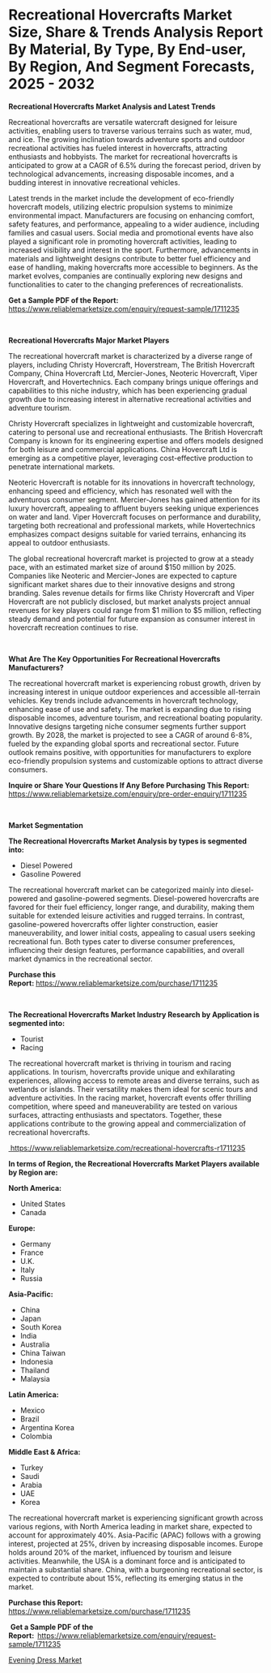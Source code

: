 <p><h1>Recreational Hovercrafts Market Size, Share & Trends Analysis Report By Material, By Type, By End-user, By Region, And Segment Forecasts, 2025 - 2032</h1></p><p><strong>Recreational Hovercrafts Market Analysis and Latest Trends</strong></p>
<p><p>Recreational hovercrafts are versatile watercraft designed for leisure activities, enabling users to traverse various terrains such as water, mud, and ice. The growing inclination towards adventure sports and outdoor recreational activities has fueled interest in hovercrafts, attracting enthusiasts and hobbyists. The market for recreational hovercrafts is anticipated to grow at a CAGR of 6.5% during the forecast period, driven by technological advancements, increasing disposable incomes, and a budding interest in innovative recreational vehicles.</p><p>Latest trends in the market include the development of eco-friendly hovercraft models, utilizing electric propulsion systems to minimize environmental impact. Manufacturers are focusing on enhancing comfort, safety features, and performance, appealing to a wider audience, including families and casual users. Social media and promotional events have also played a significant role in promoting hovercraft activities, leading to increased visibility and interest in the sport. Furthermore, advancements in materials and lightweight designs contribute to better fuel efficiency and ease of handling, making hovercrafts more accessible to beginners. As the market evolves, companies are continually exploring new designs and functionalities to cater to the changing preferences of recreationalists.</p></p>
<p><strong>Get a Sample PDF of the Report:&nbsp;</strong> <a href="https://www.reliablemarketsize.com/enquiry/request-sample/1711235?utm_campaign=1952&utm_medium=2&utm_source=Github&utm_content=ia&utm_term=10012025&utm_id=recreational-hovercrafts">https://www.reliablemarketsize.com/enquiry/request-sample/1711235</a></p>
<p>&nbsp;</p>
<p><strong>Recreational Hovercrafts Major Market Players</strong></p>
<p><p>The recreational hovercraft market is characterized by a diverse range of players, including Christy Hovercraft, Hoverstream, The British Hovercraft Company, China Hovercraft Ltd, Mercier-Jones, Neoteric Hovercraft, Viper Hovercraft, and Hovertechnics. Each company brings unique offerings and capabilities to this niche industry, which has been experiencing gradual growth due to increasing interest in alternative recreational activities and adventure tourism.</p><p>Christy Hovercraft specializes in lightweight and customizable hovercraft, catering to personal use and recreational enthusiasts. The British Hovercraft Company is known for its engineering expertise and offers models designed for both leisure and commercial applications. China Hovercraft Ltd is emerging as a competitive player, leveraging cost-effective production to penetrate international markets.</p><p>Neoteric Hovercraft is notable for its innovations in hovercraft technology, enhancing speed and efficiency, which has resonated well with the adventurous consumer segment. Mercier-Jones has gained attention for its luxury hovercraft, appealing to affluent buyers seeking unique experiences on water and land. Viper Hovercraft focuses on performance and durability, targeting both recreational and professional markets, while Hovertechnics emphasizes compact designs suitable for varied terrains, enhancing its appeal to outdoor enthusiasts.</p><p>The global recreational hovercraft market is projected to grow at a steady pace, with an estimated market size of around $150 million by 2025. Companies like Neoteric and Mercier-Jones are expected to capture significant market shares due to their innovative designs and strong branding. Sales revenue details for firms like Christy Hovercraft and Viper Hovercraft are not publicly disclosed, but market analysts project annual revenues for key players could range from $1 million to $5 million, reflecting steady demand and potential for future expansion as consumer interest in hovercraft recreation continues to rise.</p></p>
<p>&nbsp;</p>
<p><strong>What Are The Key Opportunities For Recreational Hovercrafts Manufacturers?</strong></p>
<p><p>The recreational hovercraft market is experiencing robust growth, driven by increasing interest in unique outdoor experiences and accessible all-terrain vehicles. Key trends include advancements in hovercraft technology, enhancing ease of use and safety. The market is expanding due to rising disposable incomes, adventure tourism, and recreational boating popularity. Innovative designs targeting niche consumer segments further support growth. By 2028, the market is projected to see a CAGR of around 6-8%, fueled by the expanding global sports and recreational sector. Future outlook remains positive, with opportunities for manufacturers to explore eco-friendly propulsion systems and customizable options to attract diverse consumers.</p></p>
<p><strong>Inquire or Share Your Questions If Any Before Purchasing This Report:</strong> <a href="https://www.reliablemarketsize.com/enquiry/pre-order-enquiry/1711235?utm_campaign=1952&utm_medium=2&utm_source=Github&utm_content=ia&utm_term=10012025&utm_id=recreational-hovercrafts">https://www.reliablemarketsize.com/enquiry/pre-order-enquiry/1711235</a></p>
<p>&nbsp;</p>
<p><strong>Market Segmentation</strong></p>
<p><strong>The Recreational Hovercrafts Market Analysis by types is segmented into:</strong></p>
<p><ul><li>Diesel Powered</li><li>Gasoline Powered</li></ul></p>
<p><p>The recreational hovercraft market can be categorized mainly into diesel-powered and gasoline-powered segments. Diesel-powered hovercrafts are favored for their fuel efficiency, longer range, and durability, making them suitable for extended leisure activities and rugged terrains. In contrast, gasoline-powered hovercrafts offer lighter construction, easier maneuverability, and lower initial costs, appealing to casual users seeking recreational fun. Both types cater to diverse consumer preferences, influencing their design features, performance capabilities, and overall market dynamics in the recreational sector.</p></p>
<p><strong>Purchase this Report:&nbsp;</strong><a href="https://www.reliablemarketsize.com/purchase/1711235?utm_campaign=1952&utm_medium=2&utm_source=Github&utm_content=ia&utm_term=10012025&utm_id=recreational-hovercrafts">https://www.reliablemarketsize.com/purchase/1711235</a></p>
<p>&nbsp;</p>
<p><strong>The Recreational Hovercrafts Market Industry Research by Application is segmented into:</strong></p>
<p><ul><li>Tourist</li><li>Racing</li></ul></p>
<p><p>The recreational hovercraft market is thriving in tourism and racing applications. In tourism, hovercrafts provide unique and exhilarating experiences, allowing access to remote areas and diverse terrains, such as wetlands or islands. Their versatility makes them ideal for scenic tours and adventure activities. In the racing market, hovercraft events offer thrilling competition, where speed and maneuverability are tested on various surfaces, attracting enthusiasts and spectators. Together, these applications contribute to the growing appeal and commercialization of recreational hovercrafts.</p></p>
<p><a href="https://www.reliablemarketsize.com/recreational-hovercrafts-r1711235?utm_campaign=1952&utm_medium=2&utm_source=Github&utm_content=ia&utm_term=10012025&utm_id=recreational-hovercrafts">&nbsp;https://www.reliablemarketsize.com/recreational-hovercrafts-r1711235</a></p>
<p><strong>In terms of Region, the Recreational Hovercrafts Market Players available by Region are:</strong></p>
<p>
    <p> <strong> North America: </strong>
        <ul>
            <li>United States</li>
            <li>Canada</li>
        </ul>
        </p> 
    <p> <strong> Europe: </strong>
        <ul>
            <li>Germany</li>
            <li>France</li>
            <li>U.K.</li>
            <li>Italy</li>
            <li>Russia</li>
        </ul>
        </p> 
    <p> <strong> Asia-Pacific: </strong>
        <ul>
            <li>China</li>
            <li>Japan</li>
            <li>South Korea</li>
            <li>India</li>
            <li>Australia</li>
            <li>China Taiwan</li>
            <li>Indonesia</li>
            <li>Thailand</li>
            <li>Malaysia</li>
        </ul>
        </p> 
    <p> <strong> Latin America: </strong>
        <ul>
            <li>Mexico</li>
            <li>Brazil</li>
            <li>Argentina Korea</li>
            <li>Colombia</li>
        </ul>
        </p> 
    <p> <strong> Middle East & Africa: </strong>
        <ul>
            <li>Turkey</li>
            <li>Saudi</li>
            <li>Arabia</li>
            <li>UAE</li>
            <li>Korea</li>
        </ul>
    </p>
    </p>
<p><p>The recreational hovercraft market is experiencing significant growth across various regions, with North America leading in market share, expected to account for approximately 40%. Asia-Pacific (APAC) follows with a growing interest, projected at 25%, driven by increasing disposable incomes. Europe holds around 20% of the market, influenced by tourism and leisure activities. Meanwhile, the USA is a dominant force and is anticipated to maintain a substantial share. China, with a burgeoning recreational sector, is expected to contribute about 15%, reflecting its emerging status in the market.</p></p>
<p><strong>Purchase this Report: </strong><a href="https://www.reliablemarketsize.com/purchase/1711235?utm_campaign=1952&utm_medium=2&utm_source=Github&utm_content=ia&utm_term=10012025&utm_id=recreational-hovercrafts">https://www.reliablemarketsize.com/purchase/1711235</a></p>
<p>&nbsp;<strong>Get a Sample PDF of the Report:&nbsp;&nbsp;</strong><a href="https://www.reliablemarketsize.com/enquiry/request-sample/1711235?utm_campaign=1952&utm_medium=2&utm_source=Github&utm_content=ia&utm_term=10012025&utm_id=recreational-hovercrafts">https://www.reliablemarketsize.com/enquiry/request-sample/1711235</a></p>
<p><strong></strong></p>
<p><p><a href="https://github.com/dringals/Market-Research-Report-List-6/blob/main/evening-dress-market.md?utm_campaign=1952&utm_medium=2&utm_source=Github&utm_content=ia&utm_term=10012025&utm_id=recreational-hovercrafts">Evening Dress Market</a></p></p>